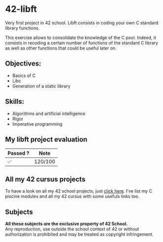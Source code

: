# 42-libft
Very first project in 42 school. Libft consists in coding your own C standard library functions.

This exercise allows to consolidate the knowledge of the C pool.
Indeed, it consists in recoding a certain number of functions of the standard C library as well as other functions
that could be useful later on.

## Objectives:
- Basics of C
- Libc
- Generation of a static library

## Skills:
- Algorithms and artificial intelligence
- Rigor
- Imperative programming


## My libft project evaluation

<div align="center">

|      Passed ?      |   Note  |
|--------------------|:-------:|
| :white_check_mark: | 120/100 |

</div>

## All my 42 cursus projects
To have a look on all my 42 school projects, just [click here](https://github.com/rphlr/42-School). I've list my C piscine modules and all my 42 cursus with some usefuls links too.

## Subjects
__All these subjects are the exclusive property of 42 School.__<br />
Any reproduction, use outside the school context of 42 or without authorization is prohibited and may be treated as copyright infringement.
